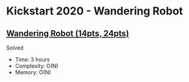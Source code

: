 # Kickstart 2020 - Wandering Robot

## [Wandering Robot (14pts, 24pts)](https://codingcompetitions.withgoogle.com/kickstart/round/000000000019ffc8/00000000002d8565)

Solved

* Time: 3 hours
* Complexity: O(N)
* Memory: O(N)
